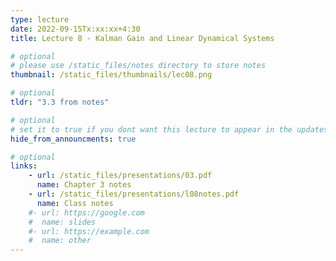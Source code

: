 ```yaml
---
type: lecture
date: 2022-09-15Tx:xx:xx+4:30
title: Lecture 8 - Kalman Gain and Linear Dynamical Systems

# optional
# please use /static_files/notes directory to store notes
thumbnail: /static_files/thumbnails/lec08.png

# optional
tldr: "3.3 from notes"

# optional
# set it to true if you dont want this lecture to appear in the updates section
hide_from_announcments: true

# optional
links:
    - url: /static_files/presentations/03.pdf
      name: Chapter 3 notes
    - url: /static_files/presentations/l08notes.pdf
      name: Class notes
    #- url: https://google.com
    #  name: slides
    #- url: https://example.com
    #  name: other
---
```

<!-- Other additional contents using markdown -->

